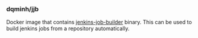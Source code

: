 ### dqminh/jjb

Docker image that contains
[jenkins-job-builder](https://github.com/openstack-infra/jenkins-job-builder)
binary. This can be used to build jenkins jobs from a repository automatically.

